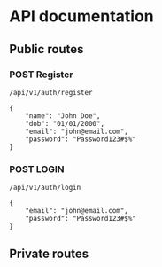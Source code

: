 # API documentation

## Public routes

### POST Register

```
/api/v1/auth/register

{
    "name": "John Doe",
    "dob": "01/01/2000",
    "email": "john@email.com",
    "password": "Password123#$%"
}
```

### POST LOGIN

```
/api/v1/auth/login

{
    "email": "john@email.com",
    "password": "Password123#$%"
}
```

## Private routes
